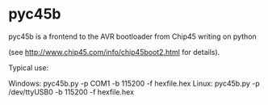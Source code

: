 # pyc45b
<p>pyc45b is a frontend to the AVR bootloader from Chip45 writing on python</p>
(see <a href='http://www.chip45.com/info/chip45boot2.html'>http://www.chip45.com/info/chip45boot2.html</a> for details).

<p>Typical use:</p>
    Windows: pyc45b.py -p COM1 -b 115200 -f hexfile.hex
    Linux: pyc45b.py -p /dev/ttyUSB0 -b 115200 -f hexfile.hex